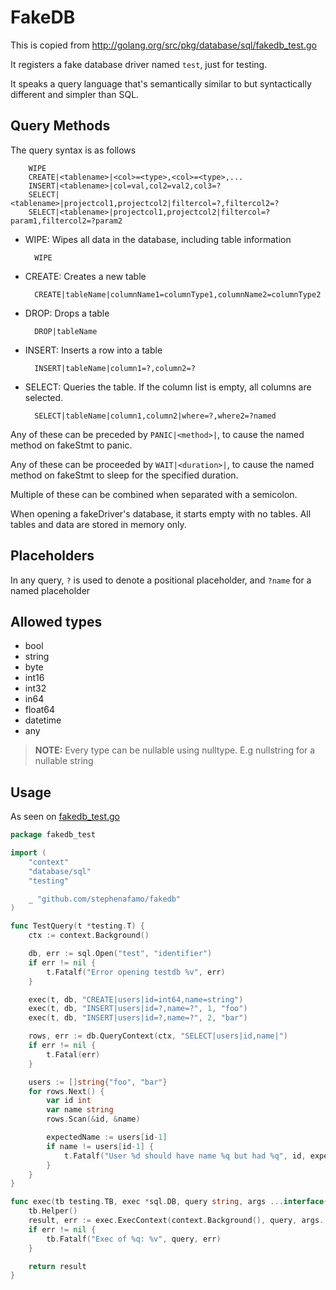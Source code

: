 # FakeDB

This is copied from <http://golang.org/src/pkg/database/sql/fakedb_test.go>

It registers a fake database driver named `test`, just for testing.

It speaks a query language that's semantically similar to but
syntactically different and simpler than SQL.

## Query Methods

The query syntax is as follows

        WIPE
        CREATE|<tablename>|<col>=<type>,<col>=<type>,...
        INSERT|<tablename>|col=val,col2=val2,col3=?
        SELECT|<tablename>|projectcol1,projectcol2|filtercol=?,filtercol2=?
        SELECT|<tablename>|projectcol1,projectcol2|filtercol=?param1,filtercol2=?param2

* WIPE: Wipes all data in the database, including table information

        WIPE

* CREATE: Creates a new table

        CREATE|tableName|columnName1=columnType1,columnName2=columnType2

* DROP: Drops a table

        DROP|tableName

* INSERT: Inserts a row into a table

        INSERT|tableName|column1=?,column2=?

* SELECT: Queries the table. If the column list is empty, all columns are selected.

        SELECT|tableName|column1,column2|where=?,where2=?named

Any of these can be preceded by `PANIC|<method>|`, to cause the
named method on fakeStmt to panic.

Any of these can be proceeded by `WAIT|<duration>|`, to cause the
named method on fakeStmt to sleep for the specified duration.

Multiple of these can be combined when separated with a semicolon.

When opening a fakeDriver's database, it starts empty with no
tables. All tables and data are stored in memory only.

## Placeholders

In any query, `?` is used to denote a positional placeholder, and `?name` for a named placeholder

## Allowed types

* bool
* string
* byte
* int16
* int32
* in64
* float64
* datetime
* any

> **NOTE:** Every type can be nullable using nulltype. E.g nullstring for a nullable string

## Usage

As seen on [fakedb_test.go](fakedb_test.go)

```go
package fakedb_test

import (
    "context"
    "database/sql"
    "testing"

    _ "github.com/stephenafamo/fakedb"
)

func TestQuery(t *testing.T) {
    ctx := context.Background()

    db, err := sql.Open("test", "identifier")
    if err != nil {
        t.Fatalf("Error opening testdb %v", err)
    }

    exec(t, db, "CREATE|users|id=int64,name=string")
    exec(t, db, "INSERT|users|id=?,name=?", 1, "foo")
    exec(t, db, "INSERT|users|id=?,name=?", 2, "bar")

    rows, err := db.QueryContext(ctx, "SELECT|users|id,name|")
    if err != nil {
        t.Fatal(err)
    }

    users := []string{"foo", "bar"}
    for rows.Next() {
        var id int
        var name string
        rows.Scan(&id, &name)

        expectedName := users[id-1]
        if name != users[id-1] {
            t.Fatalf("User %d should have name %q but had %q", id, expectedName, name)
        }
    }
}

func exec(tb testing.TB, exec *sql.DB, query string, args ...interface{}) sql.Result {
    tb.Helper()
    result, err := exec.ExecContext(context.Background(), query, args...)
    if err != nil {
        tb.Fatalf("Exec of %q: %v", query, err)
    }

    return result
}
```
